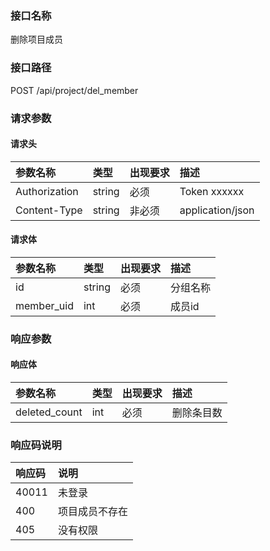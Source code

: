 ### 接口名称
删除项目成员

### 接口路径
POST /api/project/del_member

### 请求参数

#### 请求头

参数名称      | 类型   | 出现要求 | 描述
:-------------|:-------|:-------|:----------------
Authorization | string | 必须     | Token xxxxxx
Content-Type  | string | 非必须   | application/json

#### 请求体

参数名称   | 类型   | 出现要求 | 描述
:----------|:-------|:-------|:----
id         | string | 必须     | 分组名称
member_uid | int    | 必须     | 成员id

### 响应参数

#### 响应体

参数名称     | 类型 | 出现要求 | 描述
:------------|:-----|:-------|:-----
deleted_count | int  | 必须     | 删除条目数

### 响应码说明

响应码 | 说明
:------|:-------
40011  | 未登录
400    | 项目成员不存在
405    | 没有权限